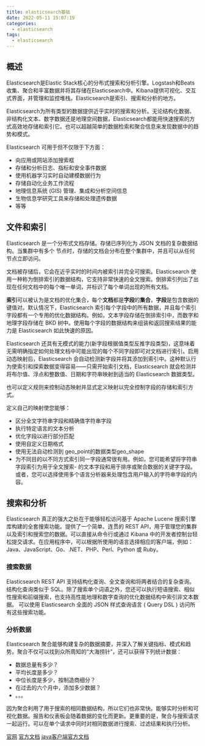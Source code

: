 ```yaml
---
title: elasticsearch基础
date: 2022-05-11 15:07:19
categories:
  - elasticsearch
tags:
  - elasticsearch
---
```


## 概述

Elasticsearch是Elastic Stack核心的分布式搜索和分析引擎。Logstash和Beats收集、聚合和丰富数据并将其存储在Elasticsearch中。Kibana提供可视化、交互式界面，并管理和监控堆栈。Elasticsearch是索引、搜索和分析的地方。

Elasticsearch为所有类型的数据提供近乎实时的搜索和分析。无论结构化数据、非结构化文本、数字数据还是地理空间数据，Elasticsearch都能用快速搜索的方式高效地存储和索引它。也可以超越简单的数据检索和聚合信息来发现数据中的趋势和模式。

Elasticsearch 可用于但不仅限于下方面：

- 向应用或网站添加搜索框
- 存储和分析日志、指标和安全事件数据
- 使用机器学习实时自动建模数据行为
- 存储自动化业务工作流程
- 地理信息系统 (GIS) 管理、集成和分析空间信息
- 生物信息学研究工具来存储和处理遗传数据
- 等等

## 文件和索引

Elasticsearch 是一个分布式文档存储。存储已序列化为 JSON 文档的复杂数据结构。当集群中有多个 节点时，存储的文档会分布在整个集群中，并且可以从任何节点立即访问。

文档被存储后，它会在近乎实时的时间内被索引并完全可搜索。Elasticsearch 使用一种称为倒排索引的数据结构，它支持非常快速的全文搜索。倒排索引列出了出现在任何文档中的每个唯一单词，并标识了每个单词出现的所有文档。

**索引**可以被认为是文档的优化集合，每个**文档**都是**字段**的**集合**，**字段**是包含数据的键值对。默认情况下，Elasticsearch 索引每个字段中的所有数据，并且每个索引字段都有一个专用的优化数据结构。例如，文本字段存储在倒排索引中，而数字和地理字段存储在 BKD 树中。使用每个字段的数据结构来组装和返回搜索结果的能力是 Elasticsearch 如此快速的原因。

Elasticsearch 还具有无模式的能力(新字段根据值类型反推字段类型)，这意味着无需明确指定如何处理文档中可能出现的每个不同字段即可对文档进行索引。启用动态映射后，Elasticsearch 会自动检测新字段并将其添加到索引中。这种默认行为使索引和探索数据变得容易——只需开始索引文档，Elasticsearch 就会检测并将布尔值、浮点和整数值、日期和字符串映射到适当的 Elasticsearch 数据类型。

也可以定义规则来控制动态映射并显式定义映射以完全控制字段的存储和索引方式。

定义自己的映射使您能够：

- 区分全文字符串字段和精确值字符串字段
- 执行特定语言的文本分析
- 优化字段以进行部分匹配
- 使用自定义日期格式
- 使用无法自动检测到 geo_point的数据类型geo_shape
- 为不同目的以不同方式索引同一字段通常很有用。例如，您可能希望将字符串字段索引为用于全文搜索- 的文本字段和用于排序或聚合数据的关键字字段。或者，您可以选择使用多个语言分析器来处理包含用户输入的字符串字段的内容。

## 搜索和分析

Elasticsearch 真正的强大之处在于能够轻松访问基于 Apache Lucene 搜索引擎库构建的全套搜索功能。提供了一个简单、连贯的 REST API，用于管理您的集群以及索引和搜索您的数据。可以直接从命令行或通过 Kibana 中的开发者控制台轻松提交请求。在应用程序中，可以根据所使用的语言选择相应的客户端，例如：Java、JavaScript、Go、.NET、PHP、Perl、Python 或 Ruby。

### 搜索数据

Elasticsearch REST API 支持结构化查询、全文查询和将两者结合的复杂查询。结构化查询类似于 SQL。除了搜索单个词语之外，您还可以执行短语搜索、相似性搜索和前缀搜索，也支持高性能地理和数字查询的优化数据结构中索引非文本数据。
可以使用 Elasticsearch 全面的 JSON 样式查询语言 ( Query DSL ) 访问所有这些搜索功能。

### 分析数据

Elasticsearch 聚合能够构建复杂的数据摘要，并深入了解关键指标、模式和趋势。聚合不仅可以找到众所周知的“大海捞针”，还可以获得下列统计数据：

- 数据总量有多少？
- 平均长度是多少？
- 中位长度是多少，按制造商细分？
- 在过去的六个月中，添加多少数据？
- 。。。

因为聚合利用了用于搜索的相同数据结构，所以它们也非常快。能够实时分析和可视化数据。报告和仪表板会随着数据的变化而更新。更重要的是，聚合与搜索请求一起运行。可以在单个请求中同时对相同数据进行搜索、过滤结果和执行分析。

[官网](https://www.elastic.co/cn/elasticsearch/)
[官方文档](https://www.elastic.co/guide/index.html)
[java客户端官方文档](https://www.elastic.co/guide/en/elasticsearch/client/java-rest/current/java-rest-high.html)
